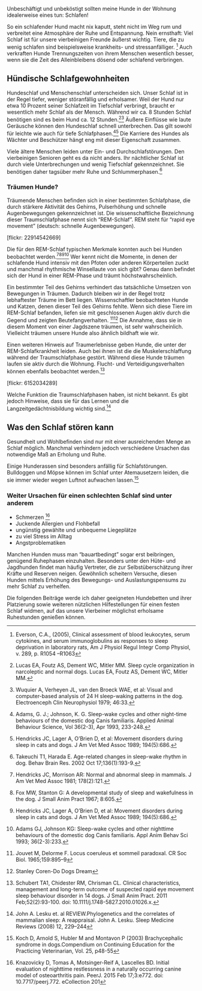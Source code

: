 Unbeschäftigt und unbeköstigt sollten meine Hunde in der Wohnung idealerweise eines tun: Schlafen!

So ein schlafender Hund macht nix kaputt, steht nicht im Weg rum und verbreitet eine Atmosphäre der Ruhe und Entspannung. Nein ernsthaft: Viel Schlaf ist für unsere vierbeinigen Freunde äußerst wichtig. 
Tiere, die zu wenig schlafen sind beispielsweise krankheits- und stressanfälliger. [^1]
Auch verkraften Hunde Trennungszeiten von ihrem Menschen wesentlich besser, wenn sie die Zeit des Alleinbleibens dösend oder schlafend verbringen. 

## Hündische Schlafgewohnheiten

Hundeschlaf und Menschenschlaf unterscheiden sich. Unser Schlaf ist in der Regel tiefer, weniger störanfällig und erholsamer. 
Weil der Hund nur etwa 10 Prozent seiner Schlafzeit im Tiefschlaf verbringt, braucht er wesentlich mehr Schlaf als der Mensch.
Während wir ca. 8 Stunden Schlaf benötigen sind es beim Hund ca. 12 Stunden.[^2][^3]
Äußere Einflüsse wie laute Geräusche können den Hundeschlaf schnell unterbrechen. Das gilt sowohl für leichte wie auch für tiefe Schlafphasen.[^4][^5] Die Karriere des Hundes als Wächter und Beschützer hängt eng mit dieser Eigenschaft zusammen. 

Viele ältere Menschen leiden unter Ein- und Durchschlafstörungen. Den vierbeinigen Senioren geht es da nicht anders. Ihr nächtlicher Schlaf ist durch viele Unterbrechungen und wenig Tiefschlaf gekennzeichnet. Sie benötigen daher tagsüber mehr Ruhe und Schlummerphasen.[^6]


### Träumen Hunde?

Träumende Menschen befinden sich in einer bestimmten Schlafphase, die durch stärkere Aktivität des Gehirns, Pulserhöhung und schnelle Augenbewegungen gekennzeichnet ist.
Die wissenschaftliche Bezeichnung dieser Traumschlafphase nennt sich “REM-Schlaf”.
REM steht für “rapid eye movement” (deutsch: schnelle Augenbewegungen). 


[flickr: 22914542669]


Die für den REM-Schlaf typischen Merkmale konnten auch bei Hunden beobachtet werden.[^7][^8][^9][^10] Wer kennt nicht die Momente, in denen der schlafende Hund intensiv mit den Pfoten oder anderen Körperteilen zuckt und manchmal rhythmische Winsellaute von sich gibt?
Genau dann befindet sich der Hund in einer REM-Phase und träumt höchstwahrscheinlich.

Ein bestimmter Teil des Gehirns verhindert das tatsächliche Umsetzen von Bewegungen in Träumen. Dadurch bleiben wir in der Regel trotz lebhaftester Träume im Bett liegen.
Wissenschaftler beobachteten Hunde und Katzen, denen dieser Teil des Gehirns fehlte. Wenn sich diese Tiere im REM-Schlaf befanden, liefen sie mit geschlossenen Augen aktiv durch die Gegend und zeigten Beutefangverhalten. [^11][^12] Die Annahme, dass sie in diesem Moment von einer Jagdszene träumen, ist sehr wahrscheinlich. 
Vielleicht träumen unsere Hunde also ähnlich bildhaft wie wir. 

Einen weiteren Hinweis auf Traumerlebnisse geben Hunde, die unter der REM-Schlafkrankheit leiden. Auch bei ihnen ist die die Muskelerschlaffung während der Traumschlafphase gestört. Während diese Hunde träumen laufen sie aktiv durch die Wohnung. Flucht- und Verteidigungsverhalten können ebenfalls beobachtet werden.[^13]

[flickr: 6152034289]

Welche Funktion die Traumschlafphasen haben, ist nicht bekannt. Es gibt jedoch Hinweise, dass sie für das Lernen und die Langzeitgedächtnisbildung wichtig sind.[^14]


## Was den Schlaf stören kann

Gesundheit und Wohlbefinden sind nur mit einer ausreichenden Menge an Schlaf möglich. 
Manchmal verhindern jedoch verschiedene Ursachen das notwendige Maß an Erholung und Ruhe. 

Einige Hunderassen sind besonders  anfällig für Schlafstörungen. Bulldoggen und Möpse können im Schlaf unter Atemausetzern leiden, die sie immer wieder wegen Luftnot aufwachen lassen.[^15] 

### Weiter Ursachen für einen schlechten Schlaf sind unter anderem

- Schmerzen [^16]
- Juckende Allergien und Flohbefall
- ungünstig gewählte und unbequeme Liegeplätze
- zu viel Stress im Alltag
- Angstproblematiken

Manchen Hunden muss man “bauartbedingt” sogar erst beibringen, genügend Ruhephasen einzuhalten. Besonders unter den Hüte- und Jagdhunden findet man häufig Vertreter, die zur Selbstüberschätzung ihrer Kräfte und Reserven neigen. Gewöhnlich scheitern Versuche, diesen Hunden mittels Erhöhung des Bewegungs- und Auslastungspensums zu mehr Schlaf zu verhelfen.

Die folgenden Beiträge werde ich daher geeigneten Hundebetten und ihrer Platzierung sowie weiteren nützlichen Hilfestellungen für einen festen Schlaf widmen, auf das unsere Vierbeiner möglichst erholsame Ruhestunden genießen können. 

[^1]: Everson, C.A., (2005), Clinical assessment of blood leukocytes, serum cytokines, and serum immunoglobulins as responses to sleep deprivation in laboratory rats, Am J Physiol Regul Integr Comp Physiol, v. 289, p. R1054 –R1063

[^2]: Lucas EA, Foutz AS, Dement WC, Mitler MM. Sleep cycle organization in narcoleptic and normal dogs. Lucas EA, Foutz AS, Dement WC, Mitler MM.
[^3]: Wuquier A, Verheyen JL, van den Broeck WAE, et al: Visual and computer-based analysis of 24 H sleep-­waking patterns in the dog. Electroenceph Clin Neurophysiol 1979; 46:33.

[^4]: Adams, G. J.; Johnson, K. G. Sleep-wake cycles and other night-time behaviours of the domestic dog Canis familiaris. Applied Animal Behaviour Science, Vol 36(2-3), Apr 1993, 233-248.

[^5]: Hendricks JC, Lager A, O’Brien D, et al: Movement disorders during sleep in cats and dogs. J Am Vet Med Assoc 1989; 194(5):686.

[^6]: Takeuchi T1, Harada E. Age-related changes in sleep-wake rhythm in dog. Behav Brain Res. 2002 Oct 17;136(1):193-9.
[^7]: Hendricks JC, Morrison AR: Normal and abnormal sleep in mammals. J Am Vet Med Assoc 1981; 178(2):121.

[^8]: Fox MW, Stanton G: A developmental study of sleep and wakefulness in the dog. J Small Anim Pract 1967; 8:605.

[^9]: Hendricks JC, Lager A, O’Brien D, et al: Movement disorders during sleep in cats and dogs. J Am Vet Med Assoc 1989; 194(5):686.

[^10]:  Adams GJ, Johnson KG: Sleep-wake cycles and other nighttime behaviours of the domestic dog Canis familiaris. Appl Anim Behav Sci 1993; 36(2-3):233.

[^11]:  Jouvet M, Delorme F. Locus coeruleus et sommeil paradoxal. CR Soc Biol. 1965;159:895–9

[^12]: Stanley Coren-Do Dogs Dream

[^13]: Schubert TA1, Chidester RM, Chrisman CL. Clinical characteristics, management and long-term outcome of suspected rapid eye movement sleep behaviour disorder in 14 dogs. J Small Anim Pract. 2011 Feb;52(2):93-100. doi: 10.1111/j.1748-5827.2010.01026.x.
[^14]:  John A. Lesku et. al REVIEW.Phylogenetics and the correlates of mammalian sleep: A reappraisal. John A. Lesku. Sleep Medicine Reviews (2008) 12, 229–244

[^15]: Koch D, Arnold S, Hubler M and Montavon P (2003) Brachycephalic syndrome in dogs.Compendium on Continuing Education for the Practicing Veterinarian, Vol. 25, p48-55 

[^16]: Knazovicky D, Tomas A, Motsinger-Reif A, Lascelles BD. Initial evaluation of nighttime restlessness in a naturally occurring canine model of osteoarthritis pain. PeerJ. 2015 Feb 17;3:e772. doi: 10.7717/peerj.772. eCollection 201
